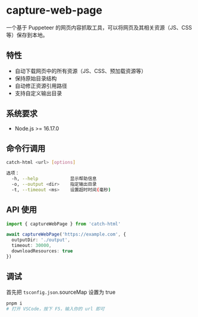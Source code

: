 # capture-web-page

一个基于 Puppeteer 的网页内容抓取工具，可以将网页及其相关资源（JS、CSS等）保存到本地。


## 特性

- 自动下载网页中的所有资源（JS、CSS、预加载资源等）
- 保持原始目录结构
- 自动修正资源引用路径
- 支持自定义输出目录


## 系统要求

- Node.js >= 16.17.0


## 命令行调用

```bash
catch-html <url> [options]

选项：
  -h, --help            显示帮助信息
  -o, --output <dir>    指定输出目录
  -t, --timeout <ms>    设置超时时间(毫秒)
```


## API 使用

```ts
import { captureWebPage } from 'catch-html'

await captureWebPage('https://example.com', {
  outputDir: './output',
  timeout: 30000,
  downloadResources: true
})
```


## 调试

首先把 `tsconfig.json`.sourceMap 设置为 true

```bash
pnpm i
# 打开 VSCode，按下 F5，输入你的 url 即可
```